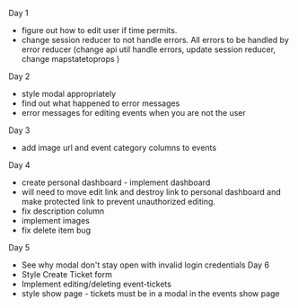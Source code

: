 Day 1
* figure out how to edit user if time permits.
* change session reducer to not handle errors. All errors to be handled by error reducer (change api util handle errors, update session reducer, change mapstatetoprops )

Day 2

* style modal appropriately
* find out what happened to error messages
* error messages for editing events when you are not the user

Day 3
* add image url and event category columns to events

Day 4
* create personal dashboard - implement dashboard
* will need to move edit link and destroy link to personal dashboard and make protected link to prevent unauthorized editing.
* fix description column
* implement images
* fix delete item bug

Day 5
  * See why modal don't stay open with invalid login credentials
Day 6
  * Style Create Ticket form
  * Implement editing/deleting event-tickets
  * style show page - tickets must be in a modal in the events show page
